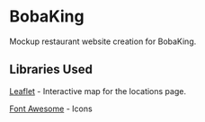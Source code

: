 # BobaKing

Mockup restaurant website creation for BobaKing.

## Libraries Used

[Leaflet](https://leafletjs.com/) - Interactive map for the locations page.

[Font Awesome](https://fontawesome.com/) - Icons
